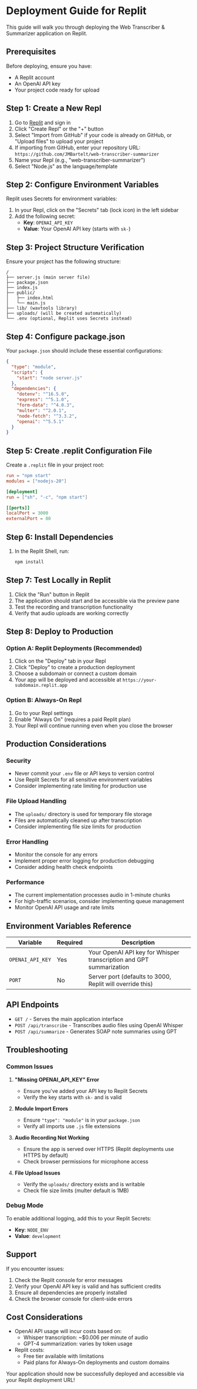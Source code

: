 # Deployment Guide for Replit

This guide will walk you through deploying the Web Transcriber & Summarizer application on Replit.

## Prerequisites

Before deploying, ensure you have:
- A Replit account
- An OpenAI API key
- Your project code ready for upload

## Step 1: Create a New Repl

1. Go to [Replit](https://replit.com) and sign in
2. Click "Create Repl" or the "+" button
3. Select "Import from GitHub" if your code is already on GitHub, or "Upload files" to upload your project
4. If importing from GitHub, enter your repository URL: `https://github.com/JMBartelt/web-transcriber-summarizer`
5. Name your Repl (e.g., "web-transcriber-summarizer")
6. Select "Node.js" as the language/template

## Step 2: Configure Environment Variables

Replit uses Secrets for environment variables:

1. In your Repl, click on the "Secrets" tab (lock icon) in the left sidebar
2. Add the following secret:
   - **Key**: `OPENAI_API_KEY`
   - **Value**: Your OpenAI API key (starts with `sk-`)

## Step 3: Project Structure Verification

Ensure your project has the following structure:
```
/
├── server.js (main server file)
├── package.json
├── index.js
├── public/
│   ├── index.html
│   └── main.js
├── lib/ (wavtools library)
├── uploads/ (will be created automatically)
└── .env (optional, Replit uses Secrets instead)
```

## Step 4: Configure package.json

Your `package.json` should include these essential configurations:

```json
{
  "type": "module",
  "scripts": {
    "start": "node server.js"
  },
  "dependencies": {
    "dotenv": "^16.5.0",
    "express": "^5.1.0",
    "form-data": "^4.0.3",
    "multer": "^2.0.1",
    "node-fetch": "^3.3.2",
    "openai": "^5.5.1"
  }
}
```

## Step 5: Create .replit Configuration File

Create a `.replit` file in your project root:

```toml
run = "npm start"
modules = ["nodejs-20"]

[deployment]
run = ["sh", "-c", "npm start"]

[[ports]]
localPort = 3000
externalPort = 80
```

## Step 6: Install Dependencies

1. In the Replit Shell, run:
   ```bash
   npm install
   ```

## Step 7: Test Locally in Replit

1. Click the "Run" button in Replit
2. The application should start and be accessible via the preview pane
3. Test the recording and transcription functionality
4. Verify that audio uploads are working correctly

## Step 8: Deploy to Production

### Option A: Replit Deployments (Recommended)

1. Click on the "Deploy" tab in your Repl
2. Click "Deploy" to create a production deployment
3. Choose a subdomain or connect a custom domain
4. Your app will be deployed and accessible at `https://your-subdomain.replit.app`

### Option B: Always-On Repl

1. Go to your Repl settings
2. Enable "Always On" (requires a paid Replit plan)
3. Your Repl will continue running even when you close the browser

## Production Considerations

### Security
- Never commit your `.env` file or API keys to version control
- Use Replit Secrets for all sensitive environment variables
- Consider implementing rate limiting for production use

### File Upload Handling
- The `uploads/` directory is used for temporary file storage
- Files are automatically cleaned up after transcription
- Consider implementing file size limits for production

### Error Handling
- Monitor the console for any errors
- Implement proper error logging for production debugging
- Consider adding health check endpoints

### Performance
- The current implementation processes audio in 1-minute chunks
- For high-traffic scenarios, consider implementing queue management
- Monitor OpenAI API usage and rate limits

## Environment Variables Reference

| Variable | Required | Description |
|----------|----------|-------------|
| `OPENAI_API_KEY` | Yes | Your OpenAI API key for Whisper transcription and GPT summarization |
| `PORT` | No | Server port (defaults to 3000, Replit will override this) |

## API Endpoints

- `GET /` - Serves the main application interface
- `POST /api/transcribe` - Transcribes audio files using OpenAI Whisper
- `POST /api/summarize` - Generates SOAP note summaries using GPT

## Troubleshooting

### Common Issues

1. **"Missing OPENAI_API_KEY" Error**
   - Ensure you've added your API key to Replit Secrets
   - Verify the key starts with `sk-` and is valid

2. **Module Import Errors**
   - Ensure `"type": "module"` is in your `package.json`
   - Verify all imports use `.js` file extensions

3. **Audio Recording Not Working**
   - Ensure the app is served over HTTPS (Replit deployments use HTTPS by default)
   - Check browser permissions for microphone access

4. **File Upload Issues**
   - Verify the `uploads/` directory exists and is writable
   - Check file size limits (multer default is 1MB)

### Debug Mode

To enable additional logging, add this to your Replit Secrets:
- **Key**: `NODE_ENV`
- **Value**: `development`

## Support

If you encounter issues:
1. Check the Replit console for error messages
2. Verify your OpenAI API key is valid and has sufficient credits
3. Ensure all dependencies are properly installed
4. Check the browser console for client-side errors

## Cost Considerations

- OpenAI API usage will incur costs based on:
  - Whisper transcription: ~$0.006 per minute of audio
  - GPT-4 summarization: varies by token usage
- Replit costs:
  - Free tier available with limitations
  - Paid plans for Always-On deployments and custom domains

Your application should now be successfully deployed and accessible via your Replit deployment URL!